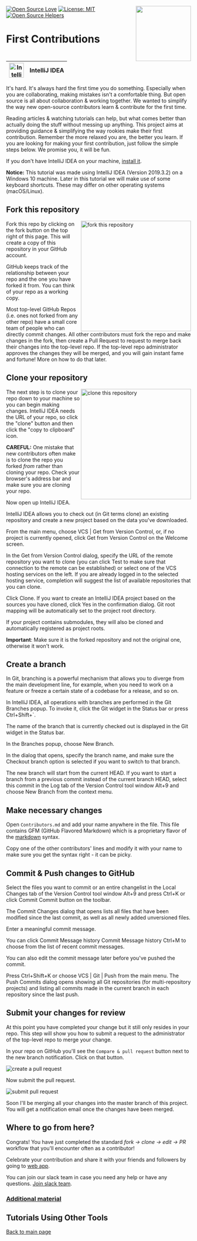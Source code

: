 [![Open Source Love](https://badges.frapsoft.com/os/v1/open-source.svg?v=103)](https://github.com/ellerbrock/open-source-badges/)
[<img align="right" width="150" src="https://firstcontributions.github.io/assets/gui-tool-tutorials/github-desktop-tutorial/join-slack-team.png">](https://join.slack.com/t/firstcontributors/shared_invite/enQtNjkxNzQwNzA2MTMwLTVhMWJjNjg2ODRlNWZhNjIzYjgwNDIyZWYwZjhjYTQ4OTBjMWM0MmFhZDUxNzBiYzczMGNiYzcxNjkzZDZlMDM)
[![License: MIT](https://img.shields.io/badge/License-MIT-green.svg)](https://opensource.org/licenses/MIT)
[![Open Source Helpers](https://www.codetriage.com/roshanjossey/first-contributions/badges/users.svg)](https://www.codetriage.com/roshanjossey/first-contributions)

# First Contributions

| <img alt="IntelliJ IDEA" src="https://upload.wikimedia.org/wikipedia/commons/d/d5/IntelliJ_IDEA_Logo.svg" width="40"> | IntelliJ IDEA |
| --------------------------------------------------------------------------------------------------------------------- | ------------- |


It's hard. It's always hard the first time you do something. Especially when you
are collaborating, making mistakes isn't a comfortable thing. But open source is
all about collaboration & working together. We wanted to simplify the way new
open-source contributors learn & contribute for the first time.

Reading articles & watching tutorials can help, but what comes better than
actually doing the stuff without messing up anything. This project aims at
providing guidance & simplifying the way rookies make their first contribution.
Remember the more relaxed you are, the better you learn. If you are looking for
making your first contribution, just follow the simple steps below. We promise
you, it will be fun.

If you don't have IntelliJ IDEA on your machine,
[install it](https://www.jetbrains.com/idea/download/#section=windows).

**Notice:** This tutorial was made using IntelliJ IDEA (Version 2019.3.2) on a
Windows 10 machine. Later in this tutorial we will make use of some keyboard
shortcuts. These may differ on other operating systems (macOS/Linux).

## Fork this repository

<img align="right" width="300" src="https://firstcontributions.github.io/assets/gui-tool-tutorials/github-desktop-tutorial/fork.png" alt="fork this repository" />

Fork this repo by clicking on the fork button on the top right of this page.
This will create a copy of this repository in your GitHub account.

GitHub keeps track of the relationship between your repo and the one you have
forked it from. You can think of your repo as a working copy.

Most top-level GitHub Repos (i.e. ones not forked from any other repo) have a
small core team of people who can directly commit changes. All other
contributors must fork the repo and make changes in the fork, then create a Pull
Request to request to merge back their changes into the top-level repo. If the
top-level repo administrator approves the changes they will be merged, and you
will gain instant fame and fortune! More on how to do that later.

## Clone your repository

<img align="right" width="300" src="https://firstcontributions.github.io/assets/Readme/clone.png" alt="clone this repository" />

The next step is to clone your repo down to your machine so you can begin making
changes. IntelliJ IDEA needs the URL of your repo, so click the "clone" button
and then click the "copy to clipboard" icon.

**CAREFUL:** One mistake that new contributors often make is to clone the repo
you forked _from_ rather than cloning your repo. Check your browser's address
bar and make sure you are cloning your repo.

Now open up IntelliJ IDEA.

IntelliJ IDEA allows you to check out (in Git terms clone) an existing
repository and create a new project based on the data you've downloaded.

From the main menu, choose VCS | Get from Version Control, or, if no project is
currently opened, click Get from Version Control on the Welcome screen.

In the Get from Version Control dialog, specify the URL of the remote repository
you want to clone (you can click Test to make sure that connection to the remote
can be established) or select one of the VCS hosting services on the left. If
you are already logged in to the selected hosting service, completion will
suggest the list of available repositories that you can clone.

Click Clone. If you want to create an IntelliJ IDEA project based on the sources
you have cloned, click Yes in the confirmation dialog. Git root mapping will be
automatically set to the project root directory.

If your project contains submodules, they will also be cloned and automatically
registered as project roots.

**Important**: Make sure it is the forked repository and not the original one,
otherwise it won't work.

## Create a branch

In Git, branching is a powerful mechanism that allows you to diverge from the
main development line, for example, when you need to work on a feature or freeze
a certain state of a codebase for a release, and so on.

In IntelliJ IDEA, all operations with branches are performed in the Git Branches
popup. To invoke it, click the Git widget in the Status bar or press
Ctrl+Shift+`.

The name of the branch that is currently checked out is displayed in the Git
widget in the Status bar.

In the Branches popup, choose New Branch.

In the dialog that opens, specify the branch name, and make sure the Checkout
branch option is selected if you want to switch to that branch.

The new branch will start from the current HEAD. If you want to start a branch
from a previous commit instead of the current branch HEAD, select this commit in
the Log tab of the Version Control tool window Alt+9 and choose New Branch from
the context menu.

## Make necessary changes

Open `Contributors.md` and add your name anywhere in the file. This file
contains GFM (GitHub Flavored Markdown) which is a proprietary flavor of the
<a href="https://en.wikipedia.org/wiki/Markdown">markdown</a> syntax.

Copy one of the other contributors&apos; lines and modify it with your name to
make sure you get the syntax right - it can be picky.

## Commit & Push changes to GitHub

Select the files you want to commit or an entire changelist in the Local Changes
tab of the Version Control tool window Alt+9 and press Ctrl+K or click Commit
Commit button on the toolbar.

The Commit Changes dialog that opens lists all files that have been modified
since the last commit, as well as all newly added unversioned files.

Enter a meaningful commit message.

You can click Commit Message history Commit Message history Ctrl+M to choose
from the list of recent commit messages.

You can also edit the commit message later before you've pushed the commit.

Press Ctrl+Shift+K or choose VCS | Git | Push from the main menu. The Push
Commits dialog opens showing all Git repositories (for multi-repository
projects) and listing all commits made in the current branch in each repository
since the last push.

## Submit your changes for review

At this point you have completed your change but it still only resides in your
repo. This step will show you how to submit a request to the administrator of
the top-level repo to merge your change.

In your repo on GitHub you'll see the `Compare & pull request` button next to
the new branch notification. Click on that button.

<img src="https://firstcontributions.github.io/assets/gui-tool-tutorials/github-desktop-tutorial/compare-and-pull.png" alt="create a pull request" />

Now submit the pull request.

<img src="https://firstcontributions.github.io/assets/gui-tool-tutorials/github-desktop-tutorial/submit-pull-request.png" alt="submit pull request" />

Soon I'll be merging all your changes into the master branch of this project.
You will get a notification email once the changes have been merged.

## Where to go from here?

Congrats! You have just completed the standard _fork -> clone -> edit -> PR_
workflow that you'll encounter often as a contributor!

Celebrate your contribution and share it with your friends and followers by
going to [web app](https://firstcontributions.github.io#social-share).

You can join our slack team in case you need any help or have any questions.
[Join slack team](https://join.slack.com/t/firstcontributors/shared_invite/enQtMzE1MTYwNzI3ODQ0LTZiMDA2OGI2NTYyNjM1MTFiNTc4YTRhZTg4OWZjMzA0ZWZmY2UxYzVkMzI1ZmVmOWI4ODdkZWQwNTM2NDVmNjY).

### [Additional material](../additional-material/git_workflow_scenarios/additional-material.md)

## Tutorials Using Other Tools

[Back to main page](https://github.com/firstcontributions/first-contributions#tutorials-using-other-tools)
